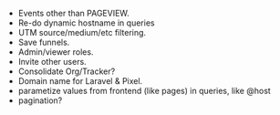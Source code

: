 * Events other than PAGEVIEW.
* Re-do dynamic hostname in queries
* UTM source/medium/etc filtering.
* Save funnels.
* Admin/viewer roles.
* Invite other users.
* Consolidate Org/Tracker?
* Domain name for Laravel & Pixel.
* parametize values from frontend (like pages) in queries, like @host
* pagination?
